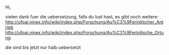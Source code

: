 Hi,

vielen dank fuer die uebersetzung, falls du lust hast, es gibt noch
weitere:
<http://ufoai.ninex.info/wiki/index.php/Forschung/Au%C3%9Ferirdischer_Antrieb>
<http://ufoai.ninex.info/wiki/index.php/Forschung/Au%C3%9Ferirdische_Ortung>

die sind bis jetzt nur halb uebersetzt